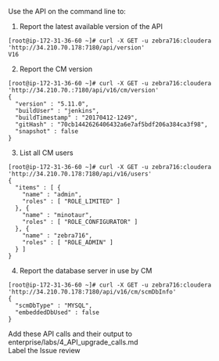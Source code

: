 Use the API on the command line to:  
  
1. Report the latest available version of the API  
```
[root@ip-172-31-36-60 ~]# curl -X GET -u zebra716:cloudera 'http://34.210.70.178:7180/api/version'
V16
```  

2. Report the CM version  
```
[root@ip-172-31-36-60 ~]# curl -X GET -u zebra716:cloudera 'http://34.210.70.:7180/api/v16/cm/version'
{
  "version" : "5.11.0",
  "buildUser" : "jenkins",
  "buildTimestamp" : "20170412-1249",
  "gitHash" : "70cb1442626406432a6e7af5bdf206a384ca3f98",
  "snapshot" : false
}
```  

3. List all CM users  
```
[root@ip-172-31-36-60 ~]# curl -X GET -u zebra716:cloudera 'http://34.210.70.178:7180/api/v16/users'
{
  "items" : [ {
    "name" : "admin",
    "roles" : [ "ROLE_LIMITED" ]
  }, {
    "name" : "minotaur",
    "roles" : [ "ROLE_CONFIGURATOR" ]
  }, {
    "name" : "zebra716",
    "roles" : [ "ROLE_ADMIN" ]
  } ]
}
```  

4. Report the database server in use by CM  
```
[root@ip-172-31-36-60 ~]# curl -X GET -u zebra716:cloudera 'http://34.210.70.178:7180/api/v16/cm/scmDbInfo'
{
  "scmDbType" : "MYSQL",
  "embeddedDbUsed" : false
}
```  

Add these API calls and their output to enterprise/labs/4_API_upgrade_calls.md  
Label the Issue review  
